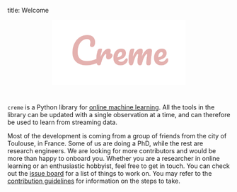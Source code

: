 title: Welcome

<div align="center">
    <img src="img/creme.svg" width="60%">
</div>

#

`creme` is a Python library for [online machine learning](https://www.wikiwand.com/en/Online_machine_learning). All the tools in the library can be updated with a single observation at a time, and can therefore be used to learn from streaming data.

Most of the development is coming from a group of friends from the city of Toulouse, in France. Some of us are doing a PhD, while the rest are research engineers. We are looking for more contributors and would be more than happy to onboard you. Whether you are a researcher in online learning or an enthusiastic hobbyist, feel free to get in touch. You can check out the [issue board](https://github.com/creme-ml/creme/issues) for a list of things to work on. You may refer to the [contribution guidelines](https://github.com/creme-ml/creme/blob/master/CONTRIBUTING.md) for information on the steps to take.
